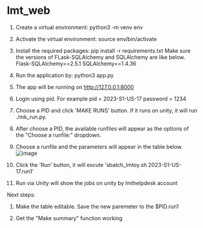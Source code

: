 # lmt_web
1. Create a virtual environment: python3 -m venv env

2. Activate the virtual environment: source env/bin/activate

3. Install the required packages: pip install -r requirements.txt
Make sure the versions of FLask-SQLAlchemy and SQLAlchemy are like below.
Flask-SQLAlchemy==2.5.1
SQLAlchemy==1.4.36

4. Run the application by: python3 app.py

5. The app will be running on http://127.0.0.1:8000

6. Login using pid. For example pid = 2023-S1-US-17 password = 1234

7. Choose a PID and click 'MAKE RUNS' button. If it runs on unity, it will run ./mk_run.py.

8. After choose a PID, the available runfiles will appear as the options of the "Choose a runfile:" dropdown.

9. Choose a runfile and the parameters will appear in the table below.
![image](https://user-images.githubusercontent.com/63130123/233525112-e696f968-bc3d-47ba-88e1-002ed73a7684.png)

10. Click the 'Run' button, it will excute 'sbatch_lmtoy.sh 2023-S1-US-17.run1'

11. Run via Unity will show the jobs on unity by lmthelpdesk account

Next steps:
1. Make the table editable. Save the new paremeter to the $PID.run1 

2. Get the "Make summary" function working
